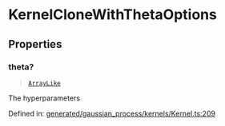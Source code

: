 # KernelCloneWithThetaOptions

## Properties

### theta?

> [`ArrayLike`](../types/ArrayLike.md)

The hyperparameters

Defined in:  [generated/gaussian\_process/kernels/Kernel.ts:209](https://github.com/transitive-bullshit/scikit-learn-ts/blob/122b3c0/packages/sklearn/src/generated/gaussian_process/kernels/Kernel.ts#L209)
